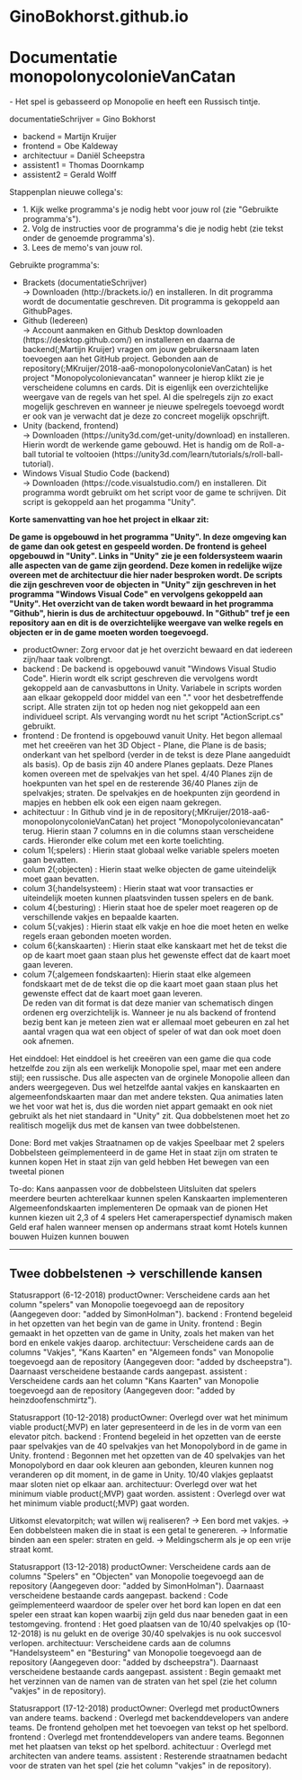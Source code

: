 # GinoBokhorst.github.io
<h1>Documentatie monopolonycolonieVanCatan</h1>
<p2>  - Het spel is gebasseerd op Monopolie en heeft een Russisch tintje. </p2>
  
<p1>documentatieSchrijver  = Gino Bokhorst
<ul>
<li>backend                = Martijn Kruijer </li>
<li>frontend               = Obe Kaldeway </li>
<li>architectuur           = Daniël Scheepstra </li>
<li>assistent1             = Thomas Doornkamp </li>
<li>assistent2             = Gerald Wolff </li>
</ul>
  
Stappenplan nieuwe collega's:
<ul>
  <li>  1. Kijk welke programma's je nodig hebt voor jouw rol (zie "Gebruikte programma's"). </li>
  <li>  2. Volg de instructies voor de programma's die je nodig hebt (zie tekst onder de genoemde programma's). </li>
  <li>  3. Lees de memo's van jouw rol. </li>
</ul>

Gebruikte programma's:
<ul>
<li>Brackets (documentatieSchrijver) </li>
    -> Downloaden (http://brackets.io/) en installeren.
       In dit programma wordt de documentatie geschreven. Dit programma is gekoppeld aan GithubPages. 
<li>Github (Iedereen) </li>
    -> Account aanmaken en Github Desktop downloaden (https://desktop.github.com/) en installeren en daarna de backend(;Martijn Kruijer) vragen om jouw gebruikersnaam laten toevoegen aan het GitHub project.                    Gebonden aan de repository(;MKruijer/2018-aa6-monopolonycolonieVanCatan) is het project "Monopolycolonievancatan" wanneer je hierop klikt zie je verscheidene columns en cards. Dit is eigenlijk een overzichtelijke      weergave van de regels van het spel. Al die spelregels zijn zo exact mogelijk geschreven en wanneer je nieuwe spelregels toevoegd wordt er ook van je verwacht dat je deze zo concreet mogelijk opschrijft.
<li>Unity (backend, frontend)</li>
    -> Downloaden (https://unity3d.com/get-unity/download) en installeren. 
       Hierin wordt de werkende game gebouwd. Het is handig om de Roll-a-ball tutorial te voltooien (https://unity3d.com/learn/tutorials/s/roll-ball-tutorial). 
<li>Windows Visual Studio Code (backend) </li>
    -> Downloaden (https://code.visualstudio.com/) en installeren.
       Dit programma wordt gebruikt om het script voor de game te schrijven. Dit script is gekoppeld aan het progamma "Unity". </p1>
       
 </ul>
<B>Korte samenvatting van hoe het project in elkaar zit:

De game is opgebouwd in het programma "Unity". In deze omgeving kan de game dan ook getest en gespeeld worden. De frontend is geheel opgebouwd in "Unity". Links in "Unity" zie je een foldersysteem waarin alle aspecten van de game zijn geordend. Deze komen in redelijke wijze overeen met de architectuur die hier nader besproken wordt. De scripts die zijn geschreven voor de objecten in "Unity" zijn geschreven in het programma "Windows Visual Code" en vervolgens gekoppeld aan "Unity". Het overzicht van de taken wordt bewaard in het programma "Github", hierin is dus de architectuur opgebouwd. In "Github" tref je een repository aan en dit is de overzichtelijke weergave van welke regels en objecten er in de game moeten worden toegevoegd.</B>

<ul>
<li>productOwner: Zorg ervoor dat je het overzicht bewaard en dat iedereen zijn/haar taak volbrengt.</li>
<li>backend     : De backend is opgebouwd vanuit "Windows Visual Studio Code". Hierin wordt elk script geschreven die vervolgens wordt gekoppeld aan de canvasbuttons in Unity. Variabele in scripts worden aan elkaar gekoppeld                 door middel van een "." voor het desbetreffende script. Alle straten zijn tot op heden nog niet gekoppeld aan een individueel script. Als vervanging wordt nu het script "ActionScript.cs" gebruikt.</li>
<li>frontend    : De frontend is opgebouwd vanuit Unity. Het begon allemaal met het creeëren van het 3D Object - Plane, die Plane is de basis; onderkant van het spelbord (verder in de tekst is deze Plane aangeduidt                           als basis). Op de basis zijn 40 andere Planes geplaats. Deze Planes komen overeen met de spelvakjes van het spel. 4/40 Planes zijn de hoekpunten van het spel en de resterende 36/40 Planes zijn de spelvakjes;               straten. De spelvakjes en de hoekpunten zijn geordend in mapjes en hebben elk ook een eigen naam gekregen.</li>
<li>achitectuur : In Github vind je in de repository(;MKruijer/2018-aa6-monopolonycolonieVanCatan) het project "Monopolycolonievancatan" terug. Hierin staan 7 columns en in die columns staan verscheidene cards. Hieronder elke               colum met een korte toelichting.</li>
<li> colum 1(;spelers)              : Hierin staat globaal welke variable spelers moeten gaan bevatten. </li>
<li> colum 2(;objecten)             : Hierin staat welke objecten de game uiteindelijk moet gaan bevatten. </li>
<li> colum 3(;handelsysteem)        : Hierin staat wat voor transacties er uiteindelijk moeten kunnen plaatsvinden tussen spelers en de bank.</li>
<li> colum 4(;besturing)            : Hierin staat hoe de speler moet reageren op de verschillende vakjes en bepaalde kaarten.</li>
<li> colum 5(;vakjes)               : Hierin staat elk vakje en hoe die moet heten en welke regels eraan gebonden moeten worden.</li>
<li> colum 6(;kanskaarten)          : Hierin staat elke kanskaart met het de tekst die op de kaart moet gaan staan plus het gewenste effect dat de kaart moet gaan leveren.</li>
<li> colum 7(;algemeen fondskaarten): Hierin staat elke algemeen fondskaart met de de tekst die op die kaart moet gaan staan plus het gewenste effect dat de kaart moet gaan leveren.</li>
              De reden van dit format is dat deze manier van schematisch dingen ordenen erg overzichtelijk is. Wanneer je nu als backend of frontend bezig bent kan je meteen zien wat er allemaal moet gebeuren en zal het aantal vragen qua wat een object of speler of wat dan ook moet doen ook afnemen. 
</ul>
Het einddoel:
Het einddoel is het creeëren van een game die qua code hetzelfde zou zijn als een werkelijk Monopolie spel, maar met een andere stijl; een russische. Dus alle aspecten van de orginele Monopolie alleen dan anders weergegeven. Dus wel hetzelfde aantal vakjes en kanskaarten en algemeenfondskaarten maar dan met andere teksten. Qua animaties laten we het voor wat het is, dus die worden niet appart gemaakt en ook niet gebruikt als het niet standaard in "Unity" zit. Qua dobbelstenen moet het zo realitisch mogelijk dus met de kansen van twee dobbelstenen. 

Done:
Bord met vakjes
Straatnamen op de vakjes
Speelbaar met 2 spelers
Dobbelsteen geïmplementeerd in de game
Het in staat zijn om straten te kunnen kopen
Het in staat zijn van geld hebben
Het bewegen van een tweetal pionen

To-do:
Kans aanpassen voor de dobbelsteen
Uitsluiten dat spelers meerdere beurten achterelkaar kunnen spelen
Kanskaarten implementeren
Algemeenfondskaarten implementeren
De opmaak van de pionen
Het kunnen kiezen uit 2,3 of 4 spelers
Het cameraperspectief dynamisch maken
Geld eraf halen wanneer mensen op andermans straat komt
Hotels kunnen bouwen
Huizen kunnen bouwen

----------------------------------------------------------------------------------------------------------------------------------------------------------------------------------------------------------------------------
Twee dobbelstenen -> verschillende kansen
----------------------------------------------------------------------------------------------------------------------------------------------------------------------------------------------------------------------------

<p2>Statusrapport (6-12-2018)
productOwner: Verscheidene cards aan het column "spelers" van Monopolie toegevoegd aan de repository (Aangegeven door: "added by SimonHolman").
backend     : Frontend begeleid in het opzetten van het begin van de game in Unity.
frontend    : Begin gemaakt in het opzetten van de game in Unity, zoals het maken van het bord en enkele vakjes daarop.
architectuur: Verscheidene cards aan de columns "Vakjes", "Kans Kaarten" en "Algemeen fonds" van Monopolie toegevoegd aan de repository (Aangegeven door: "added by dscheepstra"). Daarnaast verscheidene bestaande cards                     aangepast.
assistent   : Verscheidene cards aan het column "Kans Kaarten" van Monopolie toegevoegd aan de repository (Aangegeven door: "added by heinzdoofenschmirtz").

Statusrapport (10-12-2018)
productOwner:  Overlegd over wat het minimum viable product(;MVP) en later gepresenteerd in de les in de vorm van een elevator pitch.
backend     :  Frontend begeleid in het opzetten van de eerste paar spelvakjes van de 40 spelvakjes van het Monopolybord in de game in Unity.
frontend    :  Begonnen met het opzetten van de 40 spelvakjes van het Monopolybord en daar ook kleuren aan gebonden, kleuren kunnen nog veranderen op dit moment, in de game in Unity. 10/40 vlakjes geplaatst maar sloten                    niet op elkaar aan.
architectuur:  Overlegd over wat het minimum viable product(;MVP) gaat worden.
assistent   :  Overlegd over wat het minimum viable product(;MVP) gaat worden.

Uitkomst elevatorpitch; wat willen wij realiseren?
    -> Een bord met vakjes.
    -> Een dobbelsteen maken die in staat is een getal te genereren.
    -> Informatie binden aan een speler: straten en geld.
    -> Meldingscherm als je op een vrije straat komt.
    
Statusrapport (13-12-2018)
productOwner:  Verscheidene cards aan de columns "Spelers" en "Objecten" van Monopolie toegevoegd aan de repository (Aangegeven door: "added by SimonHolman"). Daarnaast verscheidene bestaande cards aangepast.
backend     :  Code geïmplementeerd waardoor de speler over het bord kan lopen en dat een speler een straat kan kopen waarbij zijn geld dus naar beneden gaat in een testomgeving. 
frontend    :  Het goed plaatsen van de 10/40 spelvakjes op (10-12-2018) is nu gelukt en de overige 30/40 spelvakjes is nu ook succesvol verlopen. 
architectuur:  Verscheidene cards aan de columns "Handelsysteem" en "Besturing" van Monopolie toegevoegd aan de repository (Aangegeven door: "added by dscheepstra"). Daarnaast verscheidene bestaande cards aangepast.
assistent   :  Begin gemaakt met het verzinnen van de namen van de straten van het spel (zie het column "vakjes" in de repository). 

Statusrapport (17-12-2018)
productOwner: Overlegd met productOwners van andere teams.
backend     : Overlegd met backenddevelopers van andere teams. De frontend geholpen met het toevoegen van tekst op het spelbord.
frontend    : Overlegd met frontenddevelopers van andere teams. Begonnen met het plaatsen van tekst op het spelbord.
achitectuur : Overlegd met architecten van andere teams.
assistent   : Resterende straatnamen bedacht voor de straten van het spel (zie het column "vakjes" in de repository). </p2>
